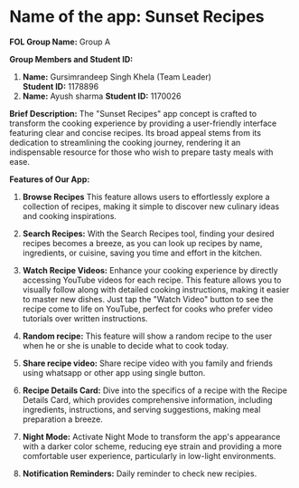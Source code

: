 # Name of the app:  Sunset Recipes

**FOL Group Name:** Group A

**Group Members and Student ID:**
1. **Name:** Gursimrandeep Singh Khela (Team Leader)  
     **Student ID:** 1178896
1. **Name:** Ayush sharma
     **Student ID:** 1170026  

**Brief Description:** The "Sunset Recipes" app concept is crafted to transform the cooking experience by providing a user-friendly interface featuring clear and concise recipes. Its broad appeal stems from its dedication to streamlining the cooking journey, rendering it an indispensable resource for those who wish to prepare tasty meals with ease.

**Features of Our App:**
1.	**Browse Recipes** This feature allows users to effortlessly explore a collection of recipes, making it simple to discover new culinary ideas and cooking inspirations.

2.	**Search Recipes:** With the Search Recipes tool, finding your desired recipes becomes a breeze, as you can look up recipes by name, ingredients, or cuisine, saving you time and effort in the kitchen.

3.	**Watch Recipe Videos:** Enhance your cooking experience by directly accessing YouTube videos for each recipe. This feature allows you to visually follow along with detailed cooking instructions, making it easier to master new dishes. Just tap the "Watch Video" button to see the recipe come to life on YouTube, perfect for cooks who prefer video tutorials over written instructions.

4.	**Random recipe:** This feature will show a random recipe to the user when he or she is unable to decide what to cook today.

5. **Share recipe video:** Share recipe video with you family and friends using whatsapp or other app using single button.

6. **Recipe Details Card:** Dive into the specifics of a recipe with the Recipe Details Card, which provides comprehensive information, including ingredients, instructions, and serving suggestions, making meal preparation a breeze.

7. **Night Mode:** Activate Night Mode to transform the app's appearance with a darker color scheme, reducing eye strain and providing a more comfortable user experience, particularly in low-light environments.

8. **Notification Reminders:** Daily reminder to check new recipies.
